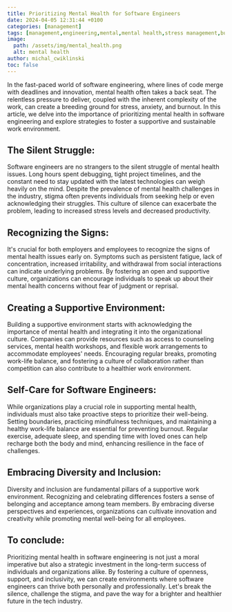 ```yaml
---
title: Prioritizing Mental Health for Software Engineers
date: 2024-04-05 12:31:44 +0100
categories: [management]
tags: [management,engineering,mental,mental health,stress management,burnout prevention,self-care,work-life balance]
image:
  path: /assets/img/mental_health.png
  alt: mental health
author: michal_cwiklinski
toc: false
---
```


In the fast-paced world of software engineering, where lines of code merge with deadlines and innovation, mental health often takes a back seat. The relentless pressure to deliver, coupled with the inherent complexity of the work, can create a breeding ground for stress, anxiety, and burnout. In this article, we delve into the importance of prioritizing mental health in software engineering and explore strategies to foster a supportive and sustainable work environment.

## The Silent Struggle:
Software engineers are no strangers to the silent struggle of mental health issues. Long hours spent debugging, tight project timelines, and the constant need to stay updated with the latest technologies can weigh heavily on the mind. Despite the prevalence of mental health challenges in the industry, stigma often prevents individuals from seeking help or even acknowledging their struggles. This culture of silence can exacerbate the problem, leading to increased stress levels and decreased productivity.

## Recognizing the Signs:
It's crucial for both employers and employees to recognize the signs of mental health issues early on. Symptoms such as persistent fatigue, lack of concentration, increased irritability, and withdrawal from social interactions can indicate underlying problems. By fostering an open and supportive culture, organizations can encourage individuals to speak up about their mental health concerns without fear of judgment or reprisal.

## Creating a Supportive Environment:
Building a supportive environment starts with acknowledging the importance of mental health and integrating it into the organizational culture. Companies can provide resources such as access to counseling services, mental health workshops, and flexible work arrangements to accommodate employees' needs. Encouraging regular breaks, promoting work-life balance, and fostering a culture of collaboration rather than competition can also contribute to a healthier work environment.

## Self-Care for Software Engineers:
While organizations play a crucial role in supporting mental health, individuals must also take proactive steps to prioritize their well-being. Setting boundaries, practicing mindfulness techniques, and maintaining a healthy work-life balance are essential for preventing burnout. Regular exercise, adequate sleep, and spending time with loved ones can help recharge both the body and mind, enhancing resilience in the face of challenges.

## Embracing Diversity and Inclusion:
Diversity and inclusion are fundamental pillars of a supportive work environment. Recognizing and celebrating differences fosters a sense of belonging and acceptance among team members. By embracing diverse perspectives and experiences, organizations can cultivate innovation and creativity while promoting mental well-being for all employees.

## To conclude:
Prioritizing mental health in software engineering is not just a moral imperative but also a strategic investment in the long-term success of individuals and organizations alike. By fostering a culture of openness, support, and inclusivity, we can create environments where software engineers can thrive both personally and professionally. Let's break the silence, challenge the stigma, and pave the way for a brighter and healthier future in the tech industry.



